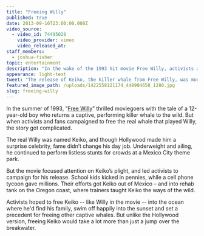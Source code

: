 ```yaml
---
title: "Freeing Willy"
published: true
date: 2013-09-16T23:00:00.000Z
video_source:
  - video_id: 74495020
    video_provider: vimeo
    video_released_at:
staff_members:
  - joshua-fisher
topic: entertainment
description: "In the wake of the 1993 hit movie Free Willy, activists and fans campaigned to release the movie’s star – a captive killer whale named Keiko -- and launched a story Hollywood couldn’t invent."
appearance: light-text
tweet: "The release of Keiko, the killer whale from Free Willy, was more dramatic than any Hollywood film:"
featured_image_path: /uploads/1422558121174_448904658_1280.jpg
slug: freeing-willy
---
```


In the summer of 1993, “[Free Willy](http://en.wikipedia.org/wiki/Free_Willy)” thrilled moviegoers with the tale of a 12-year-old boy who returns a captive, performing killer whale to the wild. But when activists and fans campaigned to free the real whale that played Willy, the story got complicated.

The real Willy was named Keiko, and though Hollywood made him a surprise celebrity, fame didn’t change his day job. Underweight and ailing, he continued to perform listless stunts for crowds at a Mexico City theme park.

But the movie focused attention on Keiko’s plight, and led activists to campaign for his release. School kids kicked in pennies, while a cell phone tycoon gave millions. Their efforts got Keiko out of Mexico – and into rehab tank on the Oregon coast, where trainers taught Keiko the ways of the wild.

Activists hoped to free Keiko -- like Willy in the movie -- into the ocean where he'd find his family, swim off happily into the sunset and set a precedent for freeing other captive whales. But unlike the Hollywood version, freeing Keiko would take a lot more than just a jump over the breakwater.

